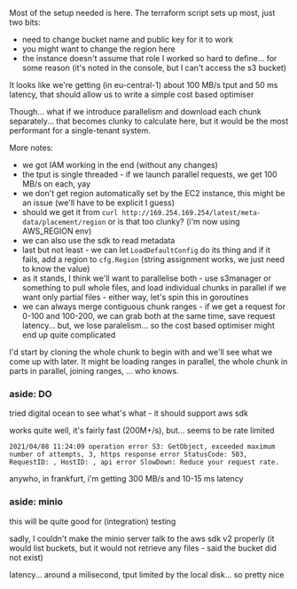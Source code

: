 Most of the setup needed is here. The terraform script sets up most, just two bits:

- need to change bucket name and public key for it to work
- you might want to change the region here
- the instance doesn't assume that role I worked so hard to define... for some reason (it's noted in the console, but I can't access the s3 bucket)


It looks like we're getting (in eu-central-1) about 100 MB/s tput and 50 ms latency, that should allow us to write a simple cost based optimiser

Though... what if we introduce parallelism and download each chunk separately... that becomes clunky to calculate here, but it would be the most performant for a single-tenant system.

More notes:
- we got IAM working in the end (without any changes)
- the tput is single threaded - if we launch parallel requests, we get 100 MB/s on each, yay
- we don't get region automatically set by the EC2 instance, this might be an issue (we'll have to be explicit I guess)
 - should we get it from `curl http://169.254.169.254/latest/meta-data/placement/region` or is that too clunky? (i'm now using AWS_REGION env)
 - we can also use the sdk to read metadata
 - last but not least - we can let `LoadDefaultConfig` do its thing and if it fails, add a region to `cfg.Region` (string assignment works, we just need to know the value)
- as it stands, I think we'll want to parallelise both - use s3manager or something to pull whole files, and load individual chunks in parallel if we want only partial files - either way, let's spin this in goroutines
- we can always merge contiguous chunk ranges - if we get a request for 0-100 and 100-200, we can grab both at the same time, save request latency... but, we lose paralelism... so the cost based optimiser might end up quite complicated

I'd start by cloning the whole chunk to begin with and we'll see what we come up with later. It might be loading ranges in parallel, the whole chunk in parts in parallel, joining ranges, ... who knows.


### aside: DO

tried digital ocean to see what's what - it should support aws sdk

works quite well, it's fairly fast (200M+/s), but... seems to be rate limited

```
2021/04/08 11:24:09 operation error S3: GetObject, exceeded maximum number of attempts, 3, https response error StatusCode: 503, RequestID: , HostID: , api error SlowDown: Reduce your request rate.
```

anywho, in frankfurt, i'm getting 300 MB/s and 10-15 ms latency


### aside: minio

this will be quite good for (integration) testing

sadly, I couldn't make the minio server talk to the aws sdk v2 properly (it would list buckets, but it would not retrieve any files - said the bucket did not exist)

latency... around a milisecond, tput limited by the local disk... so pretty nice